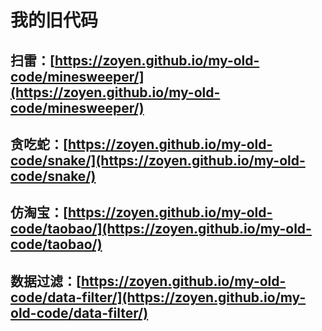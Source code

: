 
# 我的旧代码

## 扫雷：[https://zoyen.github.io/my-old-code/minesweeper/](https://zoyen.github.io/my-old-code/minesweeper/)

## 贪吃蛇：[https://zoyen.github.io/my-old-code/snake/](https://zoyen.github.io/my-old-code/snake/)

## 仿淘宝：[https://zoyen.github.io/my-old-code/taobao/](https://zoyen.github.io/my-old-code/taobao/)

## 数据过滤：[https://zoyen.github.io/my-old-code/data-filter/](https://zoyen.github.io/my-old-code/data-filter/)
